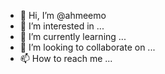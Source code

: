 - 👋 Hi, I’m @ahmeemo
- 👀 I’m interested in ...
- 🌱 I’m currently learning ...
- 💞️ I’m looking to collaborate on ...
- 📫 How to reach me ...

<!---
ahmeemo/ahmeemo is a ✨ special ✨ repository because its `README.md` (this file) appears on your GitHub profile.
You can click the Preview link to take a look at your changes.
--->
